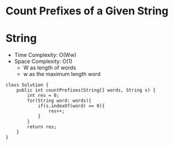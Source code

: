 # Count Prefixes of a Given String
# String
* Time Complexity: O(Ww)
* Space Complexity: O(1)
	* W as length of words
	* w as the maximum length word
```
class Solution {
    public int countPrefixes(String[] words, String s) {
        int res = 0;
        for(String word: words){
            if(s.indexOf(word) == 0){
                res++;
            }
        }
        return res;
    }
}
```